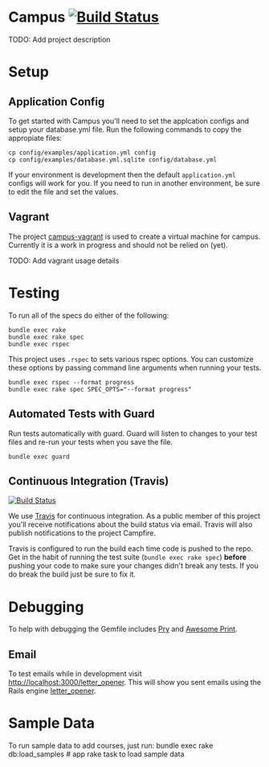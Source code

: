 # Campus [![Build Status](https://travis-ci.org/rubycommcollege/campus.png?branch=master)](https://travis-ci.org/rubycommcollege/campus)

TODO: Add project description

Setup
=====

Application Config
------------------

To get started with Campus you'll need to set the applcation configs and setup your database.yml
file. Run the following commands to copy the appropiate files:

```shell
cp config/examples/application.yml config
cp config/examples/database.yml.sqlite config/database.yml
```

If your environment is development then the default `application.yml` configs will work for you. If you
need to run in another environment, be sure to edit the file and set the values.

Vagrant
-------

The project [campus-vagrant](https://github.com/rubycommcollege/campus-vagrant) is used to create a
virtual machine for campus. Currently it is a work in progress and should not be relied on (yet).

TODO: Add vagrant usage details

Testing
=======

To run all of the specs do either of the following:

```shell
bundle exec rake
bundle exec rake spec
bundle exec rspec
```

This project uses `.rspec` to sets various rspec options. You can customize these options by passing
command line arguments when running your tests.

```shell
bundle exec rspec --format progress
bundle exec rake spec SPEC_OPTS="--format progress"
```

Automated Tests with Guard
--------------------------

Run tests automatically with guard. Guard will listen to changes to your test files and re-run your
tests when you save the file.

```shell
bundle exec guard
```

Continuous Integration (Travis)
-------------------------------

[![Build Status](https://travis-ci.org/rubycommcollege/campus.png?branch=master)](https://travis-ci.org/rubycommcollege/campus)

We use [Travis](https://travis-ci.org/rubycommcollege/campus) for continuous integration. As a
public member of this project you'll receive notifications about the build status via email. Travis
will also publish notifications to the project Campfire.

Travis is configured to run the build each time code is pushed to the repo. Get in the habit of
running the test suite (`bundle exec rake spec`) **before** pushing your code to make sure your
changes didn't break any tests. If you do break the build just be sure to fix it.

Debugging
=========

To help with debugging the Gemfile includes [Pry](http://pryrepl.org/) and [Awesome
Print](https://github.com/michaeldv/awesome_print).

Email
-----

To test emails while in development visit
[http://localhost:3000/letter_opener](http://localhost:3000/letter_opener/). This will show you sent
emails using the Rails engine [letter_opener](https://github.com/fgrehm/letter_opener_web).


Sample Data
===========

To run sample data to add courses, just run: bundle exec rake db:load_samples # app rake task to load sample data


